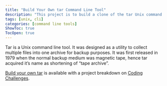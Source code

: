 ```yaml
---
title: "Build Your Own tar Command Line Tool"
description: "This project is to build a clone of the tar Unix command line tool."
tags: [unix, cli]
categories: [command line tools]
ShowToc: true
TocOpen: true
---
```


Tar is a Unix command line tool. It was designed as a utility to collect multiple files into one archive for backup purposes. It was first released in 1979 when the normal backup medium was magnetic tape, hence tar acquired it’s name as shortening of “tape archive”.

<!--more-->

[Build your own tar](https://codingchallenges.fyi/challenges/challenge-tar) is available with a project breakdown on [Coding Challenges](https://codingchallenges.fyi/).
